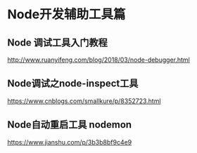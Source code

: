 <!--
 * @Description: Node开发辅助工具篇
 * @Author: icony/精武陈真
 * @Date: 2019-09-27 11:17:39
 * @LastEditTime: 2019-09-27 11:29:48
 * @LastEditors: icony/精武陈真
 -->
# Node开发辅助工具篇

## Node 调试工具入门教程
http://www.ruanyifeng.com/blog/2018/03/node-debugger.html

## Node调试之node-inspect工具
https://www.cnblogs.com/smallkure/p/8352723.html

## Node自动重启工具 nodemon
https://www.jianshu.com/p/3b3b8bf9c4e9